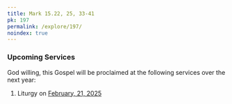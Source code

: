 ```yaml
---
title: Mark 15.22, 25, 33-41
pk: 197
permalink: /explore/197/
noindex: true
---
```


### Upcoming Services

God willing, this Gospel will be proclaimed at the following services over the next year:


1. Liturgy on [February, 21, 2025](https://orthocal.info/readings/gregorian/2025/02/21/)
